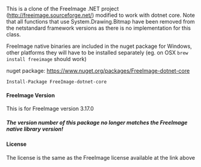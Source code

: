 This is a clone of the FreeImage .NET project (http://freeimage.sourceforge.net/) modified to work with dotnet core.  Note that all functions that use System.Drawing.Bitmap have been removed from the netstandard framework versions as there is no implementation for this class.

FreeImage native binaries are included in the nuget package for Windows, other platforms they will have to be installed separately (eg. on OSX `brew install freeimage` should work)

nuget package: https://www.nuget.org/packages/FreeImage-dotnet-core

`Install-Package FreeImage-dotnet-core`

#### FreeImage Version

This is for FreeImage version 3.17.0 

##### The version number of this package no longer matches the FreeImage native library version!

#### License

The license is the same as the FreeImage license available at the link above
